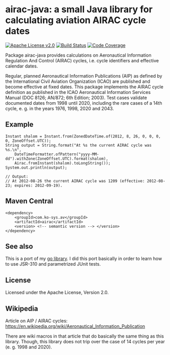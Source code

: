 # airac-java: a small Java library for calculating aviation AIRAC cycle dates

[![Apache License v2.0](https://img.shields.io/badge/license-Apache%20License%202.0-blue.svg)](https://www.apache.org/licenses/LICENSE-2.0.txt)
[![Build Status](https://travis-ci.org/wjkohnen/airac-java.svg?branch=master)](https://travis-ci.org/wjkohnen/airac-java)
[![Code Coverage](https://codecov.io/gh/wjkohnen/airac-java/branch/master/graph/badge.svg)](https://codecov.io/gh/wjkohnen/airac-java)

Package airac-java provides calculations on Aeronautical Information Regulation And
Control (AIRAC) cycles, i.e. cycle identifiers and effective calendar dates.

Regular, planned Aeronautical Information Publications (AIP) as defined by the
International Civil Aviation Organization (ICAO) are published and become
effective at fixed dates. This package implements the AIRAC cycle definition as
published in the ICAO Aeronautical Information Services Manual (DOC 8126;
AN/872; 6th Edition; 2003). Test cases validate documented dates from 1998 until
2020, including the rare cases of a 14th cycle, e. g. in the years 1976, 1998, 2020
and 2043.

## Example

```
Instant shalom = Instant.from(ZonedDateTime.of(2012, 8, 26, 0, 0, 0, 0, ZoneOffset.UTC));
String output = String.format("At %s the current AIRAC cycle was %s.\n",
    DateTimeFormatter.ofPattern("yyyy-MM-dd").withZone(ZoneOffset.UTC).format(shalom),
    Airac.fromInstant(shalom).toLongString());
System.out.println(output);

// Output:
// At 2012-08-26 the current AIRAC cycle was 1209 (effective: 2012-08-23; expires: 2012-09-19).
```

## Maven Central
```
<dependency>
    <groupId>com.ko-sys.av</groupId>
    <artifactId>airac</artifactId>
    <version> <!-- semantic version --> </version>
</dependency>
```

## See also
This is a port of my [go library](https://github.com/wjkohnen/airac/). I did this
port basically in order to learn how to use JSR-310 and parametrized JUnit tests.

## License
Licensed under the Apache License, Version 2.0.

## Wikipedia

Article on AIP / AIRAC cycles: https://en.wikipedia.org/wiki/Aeronautical_Information_Publication

There are wiki macros in that article that do basically the same thing as this
library. Though, this library does not trip over the case of 14 cycles per year
(e. g. 1998 and 2020).

